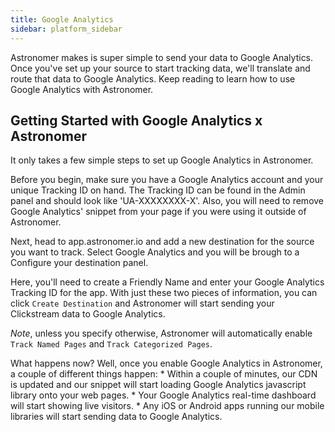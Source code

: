 ```yaml
---
title: Google Analytics
sidebar: platform_sidebar
---
```


Astronomer makes is super simple to send your data to Google Analytics. Once you've set up your source to start tracking data, we'll translate and route that data to Google Analytics. Keep reading to learn how to use Google Analytics with Astronomer.

## Getting Started with Google Analytics x Astronomer
It only takes a few simple steps to set up Google Analytics in Astronomer. 

Before you begin, make sure you have a Google Analytics account and your unique Tracking ID on hand. The Tracking ID can be found in the Admin panel and should look like  'UA-XXXXXXXX-X'. Also, you will need to remove Google Analytics' snippet from your page if you were using it outside of Astronomer.

Next, head to app.astronomer.io and add a new destination for the source you want to track. Select Google Analytics and you will be brough to a Configure your destination panel. 

Here, you'll need to create a Friendly Name and enter your Google Analytics Tracking ID for the app. With just these two pieces of information, you can click `Create Destination` and Astronomer will start sending your Clickstream data to Google Analytics. 

_Note_, unless you specify otherwise, Astronomer will automatically enable `Track Named Pages` and `Track Categorized Pages`. 

What happens now? Well, once you enable Google Analytics in Astronomer, a couple of different things happen: 
    * Within a couple of minutes, our CDN is updated and our snippet will start loading Google Analytics javascript library onto your web pages. 
    * Your Google Analytics real-time dashboard will start showing live visitors.
    * Any iOS or Android apps running our mobile libraries will start sending data to Google Analytics. 